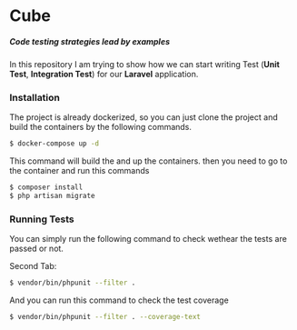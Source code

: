 # Cube
##### Code testing strategies lead by examples

In this repository I am trying to show how we can start writing Test (__Unit Test__, __Integration Test__) for our __Laravel__ application.

### Installation

The project is already dockerized, so you can just clone the project and build the containers by the following commands.
```sh
$ docker-compose up -d
```

This command will build the and up the containers. then you need to go to the container and run this commands

```sh
$ composer install
$ php artisan migrate
```

### Running Tests
You can simply run the following command to check wethear the tests are passed or not.

Second Tab:
```sh
$ vendor/bin/phpunit --filter .
```
And you can run this command to check the test coverage

```sh
$ vendor/bin/phpunit --filter . --coverage-text
```
